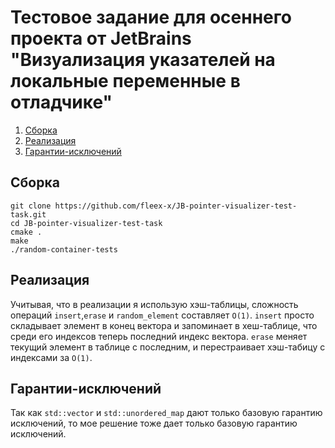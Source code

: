 # Тестовое задание для осеннего проекта от JetBrains "Визуализация указателей на локальные переменные в отладчике"

1. [Сборка](#Сборка)
1. [Реализация](#Реализация)
1. [Гарантии-исключений](#Гарантии-исключений)


## Сборка

```
git clone https://github.com/fleex-x/JB-pointer-visualizer-test-task.git
cd JB-pointer-visualizer-test-task
cmake .
make
./random-container-tests
```

## Реализация
Учитывая, что в реализации я использую хэш-таблицы, сложность операций `insert`,`erase` и
`random_element` составляет `O(1)`. `insert` просто складывает элемент в конец вектора и запоминает в хеш-таблице, что среди его индексов теперь последний индекс вектора. `erase` меняет текущий элемент в таблице с последним, и перестраивает хэш-табицу с индексами за `O(1)`.

## Гарантии-исключений
Так как `std::vector` и `std::unordered_map` дают только базовую гарантию исключений, то мое решение тоже дает только базовую гарантию исключений.